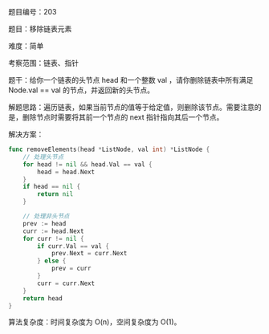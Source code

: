 题目编号：203

题目：移除链表元素

难度：简单

考察范围：链表、指针

题干：给你一个链表的头节点 head 和一个整数 val ，请你删除链表中所有满足 Node.val == val 的节点，并返回新的头节点。

解题思路：遍历链表，如果当前节点的值等于给定值，则删除该节点。需要注意的是，删除节点时需要将其前一个节点的 next 指针指向其后一个节点。

解决方案：

```go
func removeElements(head *ListNode, val int) *ListNode {
    // 处理头节点
    for head != nil && head.Val == val {
        head = head.Next
    }
    if head == nil {
        return nil
    }

    // 处理非头节点
    prev := head
    curr := head.Next
    for curr != nil {
        if curr.Val == val {
            prev.Next = curr.Next
        } else {
            prev = curr
        }
        curr = curr.Next
    }
    return head
}
```

算法复杂度：时间复杂度为 O(n)，空间复杂度为 O(1)。